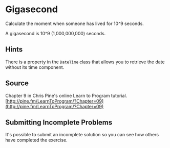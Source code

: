 # Gigasecond

Calculate the moment when someone has lived for 10^9 seconds.

A gigasecond is 10^9 (1,000,000,000) seconds.

## Hints
There is a property in the `DateTime` class that allows you to retrieve the date without its time component.

## Source

Chapter 9 in Chris Pine's online Learn to Program tutorial. [http://pine.fm/LearnToProgram/?Chapter=09](http://pine.fm/LearnToProgram/?Chapter=09)

## Submitting Incomplete Problems
It's possible to submit an incomplete solution so you can see how others have completed the exercise.

